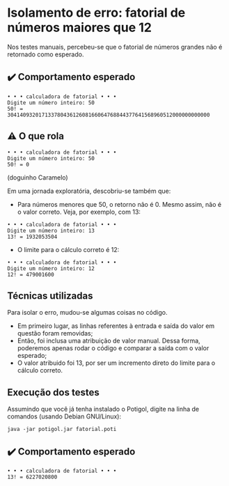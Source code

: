 # Isolamento de erro: fatorial de números maiores que 12

Nos testes manuais, percebeu-se que o fatorial de números grandes não é retornado como esperado.

## ✔️ Comportamento esperado
```terminal
• • • calculadora de fatorial • • •
Digite um número inteiro: 50
50! = 30414093201713378043612608166064768844377641568960512000000000000
```

## ⚠️ O que rola
```terminal
• • • calculadora de fatorial • • •
Digite um número inteiro: 50
50! = 0
```

(doguinho Caramelo)

Em uma jornada exploratória, descobriu-se também que:
* Para números menores que 50, o retorno não é 0. Mesmo assim, não é o valor correto. Veja, por exemplo, com 13:
```terminal
• • • calculadora de fatorial • • •
Digite um número inteiro: 13
13! = 1932053504
```
* O limite para o cálculo correto é 12:
```terminal
• • • calculadora de fatorial • • •
Digite um número inteiro: 12
12! = 479001600
```

## Técnicas utilizadas
Para isolar o erro, mudou-se algumas coisas no código.
* Em primeiro lugar, as linhas referentes à entrada e saída do valor em questão foram removidas;
* Então, foi inclusa uma atribuição de valor manual. Dessa forma, poderemos apenas rodar o código e comparar a saída com o valor esperado;
* O valor atribuido foi 13, por ser um incremento direto do limite para o cálculo correto.

## Execução dos testes
Assumindo que você já tenha instalado o Potigol, digite na linha de comandos (usando Debian GNU/Linux):
```terminal
java -jar potigol.jar fatorial.poti
```

## ✔️ Comportamento esperado
```terminal
• • • calculadora de fatorial • • •
13! = 6227020800
```
